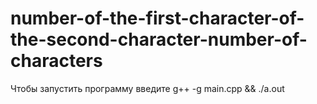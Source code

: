 # number-of-the-first-character-of-the-second-character-number-of-characters
Чтобы запустить программу введите g++ -g main.cpp && ./a.out
